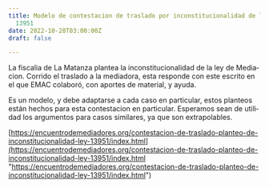 ```yaml
---
title: Modelo de contestacion de traslado por inconstitucionalidad de la ley de mediacion
  13951
date: 2022-10-28T03:00:00Z
draft: false

---
```

La fis­ca­lia de La Ma­tan­za plan­tea la in­cons­ti­tu­cio­na­li­dad de la ley de Me­dia­cio­n. Co­rri­do el tras­la­do a la me­dia­do­ra, es­ta res­pon­de con es­te es­cri­to en el que EMAC co­la­bo­ró, con apor­tes de ma­te­ria­l, y ayu­da.

Es un mo­de­lo, y de­be adap­tar­se a ca­da ca­so en par­ti­cu­la­r, es­tos plan­teos es­tán he­chos pa­ra es­ta con­tes­ta­cion en par­ti­cu­la­r. Es­pe­ra­mos sean de uti­li­dad los ar­gu­men­tos pa­ra ca­sos si­mi­la­res, ya que son ex­tra­po­la­ble­s.

[https://encuentrodemediadores.org/contestacion-de-traslado-planteo-de-inconstitucionalidad-ley-13951/index.html](https://encuentrodemediadores.org/contestacion-de-traslado-planteo-de-inconstitucionalidad-ley-13951/index.html "https://encuentrodemediadores.org/contestacion-de-traslado-planteo-de-inconstitucionalidad-ley-13951/index.html")